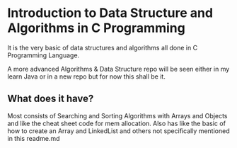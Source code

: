 # Introduction to Data Structure and Algorithms in C Programming

It is the very basic of data structures and algorithms all done in C Programming Language.

A more advanced Algorithms & Data Structure repo will be seen either in my learn Java or in a new repo but for now this shall be it.

## What does it have?

Most consists of Searching and Sorting Algorithms with Arrays and Objects and like the cheat sheet code for mem allocation. Also has like the basic of how to create an Array and LinkedList and others not specifically mentioned in this readme.md
